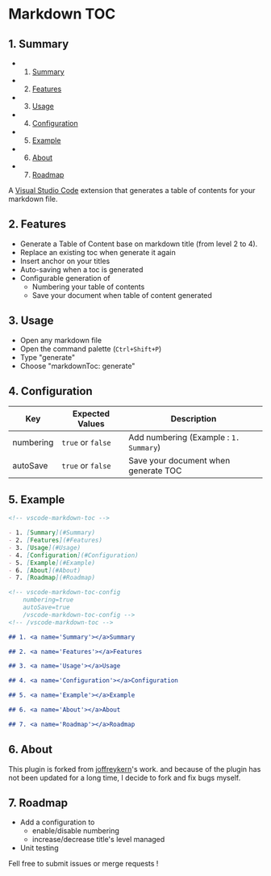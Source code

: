 # Markdown TOC

## 1. <a name='Summary'></a>Summary

<!-- vscode-markdown-toc -->

- 1. [Summary](#Summary)
- 2. [Features](#Features)
- 3. [Usage](#Usage)
- 4. [Configuration](#Configuration)
- 5. [Example](#Example)
- 6. [About](#About)
- 7. [Roadmap](#Roadmap)

<!-- vscode-markdown-toc-config
	numbering=true
	autoSave=true
	/vscode-markdown-toc-config -->
<!-- /vscode-markdown-toc -->

A [Visual Studio Code](https://code.visualstudio.com/) extension that generates a table of contents for your markdown file.

## 2. <a name='Features'></a>Features

- Generate a Table of Content base on markdown title (from level 2 to 4).
- Replace an existing toc when generate it again
- Insert anchor on your titles
- Auto-saving when a toc is generated
- Configurable generation of
  - Numbering your table of contents
  - Save your document when table of content generated

## 3. <a name='Usage'></a>Usage

- Open any markdown file
- Open the command palette (`Ctrl+Shift+P`)
- Type "generate"
- Choose "markdownToc: generate"

## 4. <a name='Configuration'></a>Configuration

| Key       | Expected Values   | Description                            |
| --------- | ----------------- | -------------------------------------- |
| numbering | `true` or `false` | Add numbering (Example : `1. Summary`) |
| autoSave  | `true` or `false` | Save your document when generate TOC   |

## 5. <a name='Example'></a>Example

```markdown
<!-- vscode-markdown-toc -->

- 1. [Summary](#Summary)
- 2. [Features](#Features)
- 3. [Usage](#Usage)
- 4. [Configuration](#Configuration)
- 5. [Example](#Example)
- 6. [About](#About)
- 7. [Roadmap](#Roadmap)

<!-- vscode-markdown-toc-config
	numbering=true
	autoSave=true
	/vscode-markdown-toc-config -->
<!-- /vscode-markdown-toc -->

## 1. <a name='Summary'></a>Summary

## 2. <a name='Features'></a>Features

## 3. <a name='Usage'></a>Usage

## 4. <a name='Configuration'></a>Configuration

## 5. <a name='Example'></a>Example

## 6. <a name='About'></a>About

## 7. <a name='Roadmap'></a>Roadmap
```

## 6. <a name='About'></a>About

This plugin is forked from [joffreykern](https://github.com/joffreykern/vscode-markdown-toc)'s work.
and because of the plugin has not been updated for a long time, I decide to fork and fix bugs myself.

## 7. <a name='Roadmap'></a>Roadmap

- Add a configuration to
  - enable/disable numbering
  - increase/decrease title's level managed
- Unit testing

Fell free to submit issues or merge requests !
